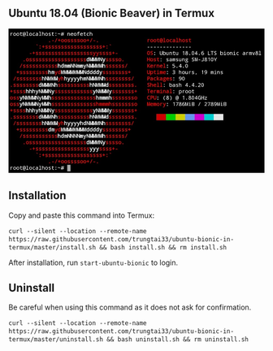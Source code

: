 ## Ubuntu 18.04 (Bionic Beaver) in Termux
![image](neofetch.png)
## Installation
Copy and paste this command into Termux:
```
curl --silent --location --remote-name https://raw.githubusercontent.com/trungtai33/ubuntu-bionic-in-termux/master/install.sh && bash install.sh && rm install.sh
```
After installation, run ```start-ubuntu-bionic``` to login.
## Uninstall
Be careful when using this command as it does not ask for confirmation.
```
curl --silent --location --remote-name https://raw.githubusercontent.com/trungtai33/ubuntu-bionic-in-termux/master/uninstall.sh && bash uninstall.sh && rm uninstall.sh
```
